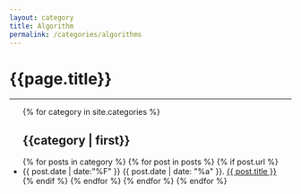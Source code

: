 ```yaml
---
layout: category
title: Algorithm
permalink: /categories/algorithms
---
```


<div class="page clearfix">
  <div class="left">
    <h1>{{page.title}}</h1>
    <hr>
    <ul>
      {% for category in site.categories %}
      <h2 id="{{category | first}}">{{category | first}}</h2>
      {% for posts in category %}
      {% for post in posts %}
      {% if post.url %}
      <li>
        <time>
          {{ post.date | date:"%F" }} {{ post.date | date: "%a" }}.
        </time>
        <a class="title" href="{{ post.url | prepend: site.url }}">{{ post.title }}</a>
      </li>
      {% endif %}
      {% endfor %}
      {% endfor %}
      {% endfor %}
    </ul>
  </div>
</div>

